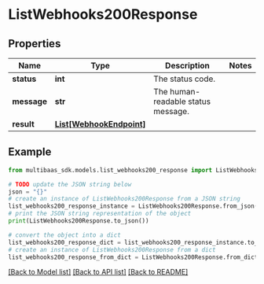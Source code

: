 # ListWebhooks200Response


## Properties

Name | Type | Description | Notes
------------ | ------------- | ------------- | -------------
**status** | **int** | The status code. | 
**message** | **str** | The human-readable status message. | 
**result** | [**List[WebhookEndpoint]**](WebhookEndpoint.md) |  | 

## Example

```python
from multibaas_sdk.models.list_webhooks200_response import ListWebhooks200Response

# TODO update the JSON string below
json = "{}"
# create an instance of ListWebhooks200Response from a JSON string
list_webhooks200_response_instance = ListWebhooks200Response.from_json(json)
# print the JSON string representation of the object
print(ListWebhooks200Response.to_json())

# convert the object into a dict
list_webhooks200_response_dict = list_webhooks200_response_instance.to_dict()
# create an instance of ListWebhooks200Response from a dict
list_webhooks200_response_from_dict = ListWebhooks200Response.from_dict(list_webhooks200_response_dict)
```
[[Back to Model list]](../README.md#documentation-for-models) [[Back to API list]](../README.md#documentation-for-api-endpoints) [[Back to README]](../README.md)



